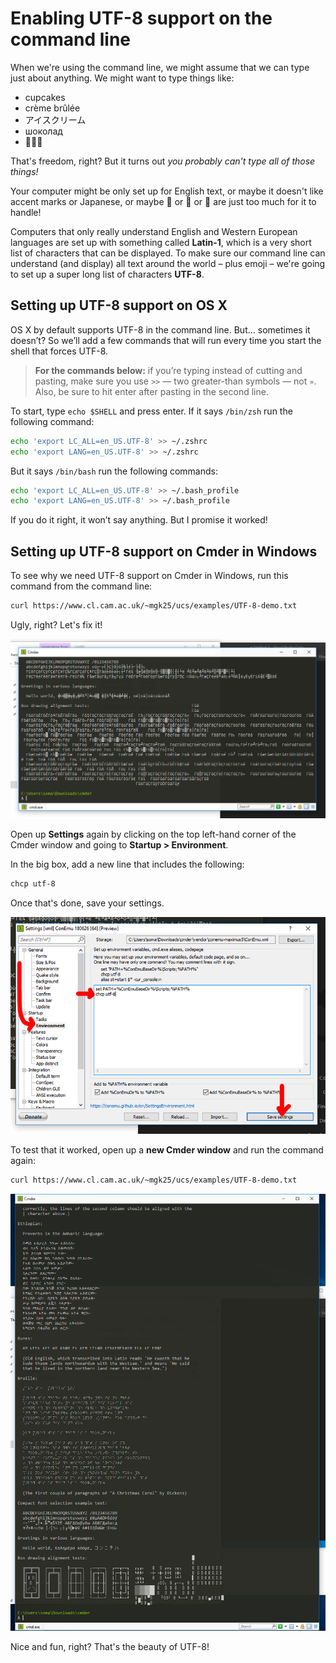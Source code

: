 # Enabling UTF-8 support on the command line

When we're using the command line, we might assume that we can type just about anything. We might want to type things like:

* cupcakes
* crème brûlée
* アイスクリーム
* шоколад
* 🍩🍩🍩

That's freedom, right? But it turns out *you probably can't type all of those things!*

Your computer might be only set up for English text, or maybe it doesn't like accent marks or Japanese, or maybe 🍰 or 🍦 or 🍭 are just too much for it to handle!

Computers that only really understand English and Western European languages are set up with something called **Latin-1**, which is a very short list of characters that can be displayed. To make sure our command line can understand (and display) all text around the world – plus emoji – we're going to set up a super long list of characters **UTF-8**.

## Setting up UTF-8 support on OS X

OS X by default supports UTF-8 in the command line. But… sometimes it doesn’t? So we’ll add a few commands that will run every time you start the shell that forces UTF-8.

> **For the commands below:** if you’re typing instead of cutting and pasting, make sure you use `>>` — two greater-than symbols — not `»`. Also, be sure to hit enter after pasting in the second line.

To start, type `echo $SHELL` and press enter. If it says `/bin/zsh` run the following command:

```bash
echo 'export LC_ALL=en_US.UTF-8' >> ~/.zshrc
echo 'export LANG=en_US.UTF-8' >> ~/.zshrc
```

But it says `/bin/bash` run the following commands:

```bash
echo 'export LC_ALL=en_US.UTF-8' >> ~/.bash_profile
echo 'export LANG=en_US.UTF-8' >> ~/.bash_profile
```

If you do it right, it won’t say anything. But I promise it worked!

## Setting up UTF-8 support on Cmder in Windows

To see why we need UTF-8 support on Cmder in Windows, run this command from the command line:

```bash
curl https://www.cl.cam.ac.uk/~mgk25/ucs/examples/UTF-8-demo.txt
```

Ugly, right? Let's fix it!

![Seeing unintelligible output due to lack of UTF-8 support](cmder-17-utf8-bad.png)

Open up **Settings** again by clicking on the top left-hand corner of the Cmder window and going to **Startup > Environment**.

In the big box, add a new line that includes the following:

```bash
chcp utf-8
```

Once that's done, save your settings.

![Adding chcp to the environment menu](cmder-18-utf8.png)

To test that it worked, open up a **new Cmder window** and run the command again:

```bash
curl https://www.cl.cam.ac.uk/~mgk25/ucs/examples/UTF-8-demo.txt
``` 

![Seeing correct UTF-8 output how that the setup as been done](cmder-19-utf8-good.png)

Nice and fun, right? That's the beauty of UTF-8!
